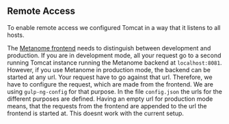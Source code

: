 ## Remote Access

To enable remote access we configured Tomcat in a way that it listens to all hosts.

The [Metanome frontend](https://github.com/HPI-Information-Systems/Metanome-Frontend) needs to distinguish between development and production.
If you are in development mode, all your request go to a second running Tomcat instance
running the Metanome backend at `localhost:8081`. 
However, if you use Metanome in production mode, the backend can be started at any url. 
Your request have to go against that url.
Therefore, we have to configure the request, which are made from the frontend. 
We are using `gulp-ng-config` for that purpose. 
In the file `config.json` the urls for the different purposes are defined.
Having an empty url for production mode means, that the requests from the frontend are appended to the url the frontend is started at. This doesnt work with the current setup.
